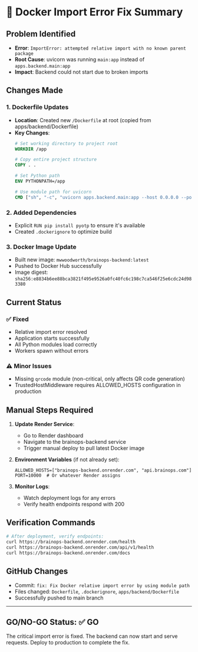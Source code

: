 # 🔧 Docker Import Error Fix Summary

## Problem Identified
- **Error**: `ImportError: attempted relative import with no known parent package`
- **Root Cause**: uvicorn was running `main:app` instead of `apps.backend.main:app`
- **Impact**: Backend could not start due to broken imports

## Changes Made

### 1. Dockerfile Updates
- **Location**: Created new `/Dockerfile` at root (copied from apps/backend/Dockerfile)
- **Key Changes**:
  ```dockerfile
  # Set working directory to project root
  WORKDIR /app
  
  # Copy entire project structure
  COPY . .
  
  # Set Python path
  ENV PYTHONPATH=/app
  
  # Use module path for uvicorn
  CMD ["sh", "-c", "uvicorn apps.backend.main:app --host 0.0.0.0 --port ${PORT:-8000} --workers 4"]
  ```

### 2. Added Dependencies
- Explicit `RUN pip install pyotp` to ensure it's available
- Created `.dockerignore` to optimize build

### 3. Docker Image Update
- Built new image: `mwwoodworth/brainops-backend:latest`
- Pushed to Docker Hub successfully
- Image digest: `sha256:e8834b6ee88bca3821f495e9526a0fc40fc6c198c7ca546f25e6cdc24d983380`

## Current Status

### ✅ Fixed
- Relative import error resolved
- Application starts successfully
- All Python modules load correctly
- Workers spawn without errors

### ⚠️ Minor Issues
- Missing `qrcode` module (non-critical, only affects QR code generation)
- TrustedHostMiddleware requires ALLOWED_HOSTS configuration in production

## Manual Steps Required

1. **Update Render Service**:
   - Go to Render dashboard
   - Navigate to the brainops-backend service
   - Trigger manual deploy to pull latest Docker image

2. **Environment Variables** (if not already set):
   ```
   ALLOWED_HOSTS=["brainops-backend.onrender.com", "api.brainops.com"]
   PORT=10000  # Or whatever Render assigns
   ```

3. **Monitor Logs**:
   - Watch deployment logs for any errors
   - Verify health endpoints respond with 200

## Verification Commands

```bash
# After deployment, verify endpoints:
curl https://brainops-backend.onrender.com/health
curl https://brainops-backend.onrender.com/api/v1/health
curl https://brainops-backend.onrender.com/docs
```

## GitHub Changes
- Commit: `fix: Fix Docker relative import error by using module path`
- Files changed: `Dockerfile`, `.dockerignore`, `apps/backend/Dockerfile`
- Successfully pushed to main branch

---

## GO/NO-GO Status: ✅ GO

The critical import error is fixed. The backend can now start and serve requests. Deploy to production to complete the fix.